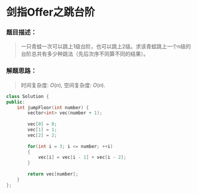 # 剑指Offer之跳台阶


### 题目描述：

> 一只青蛙一次可以跳上1级台阶，也可以跳上2级。求该青蛙跳上一个n级的台阶总共有多少种跳法（先后次序不同算不同的结果）。

<!--more-->

### 解题思路：

> 时间复杂度: $O(n)$, 空间复杂度: $O(n)$.

```C++
class Solution {
public:
    int jumpFloor(int number) {
        vector<int> vec(number + 1);
        
        vec[0] = 0;
        vec[1] = 1;
        vec[2] = 2;
        
        for(int i = 3; i <= number; ++i)
        {
            vec[i] = vec[i - 1] + vec[i - 2];
        }
        
        return vec[number];
    }
};
```


